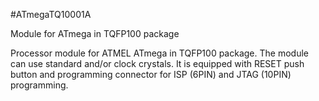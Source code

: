 <!--- PrjInfo ---> <!--- Please remove this line after manually editing --->
<!--- 00a56be08b96043df9e37d6aff7b6990 --->
<!--- Created:20170111-16:38: ---> 
<!--- Author:Mlab: ---> 
<!--- AuthorEmail:mlab@mlab.cz: ---> 
<!--- Tags:imported: ---> 
<!--- Ust:None: ---> 
<!--- Name:ATmegaTQ10001A: --->
#ATmegaTQ10001A 
<!--- LongName --->
Module for ATmega in TQFP100 package
<!--- ELongName ---> 

<!--- Lead --->
Processor module for ATMEL ATmega in TQFP100 package. The module 
  can use standard and/or clock crystals. It is equipped with 
  RESET push button and programming connector for ISP (6PIN) and JTAG (10PIN) 
  programming.
<!--- ELead ---> 


​
​
<!--- Description --->
<!--- EDescription --->
<!--- Content --->
<!--- EContent --->
            